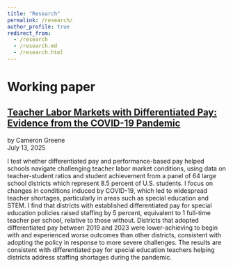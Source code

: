 ```yaml
---
title: "Research"
permalink: /research/
author_profile: true
redirect_from: 
  - /research
  - /research.md
  - /research.html
---
```



# Working paper  
## [Teacher Labor Markets with Differentiated Pay: Evidence from the COVID-19 Pandemic](https://cameronjamesgreene.github.io/files/Thesis.pdf)  
by Cameron Greene  
July 13, 2025

I test whether differentiated pay and performance-based pay helped schools navigate challenging teacher labor market conditions, using data on teacher-student ratios and student achievement from a panel of 64 large school districts which represent 8.5 percent of U.S. students. I focus on changes in conditions induced by COVID-19, which led to widespread teacher shortages, particularly in areas such as special education and STEM. I find that districts with established differentiated pay for special education policies raised staffing by 5 percent, equivalent to 1 full-time teacher per school, relative to those without. Districts that adopted differentiated pay between 2019 and 2023 were lower-achieving to begin with and experienced worse outcomes than other districts, consistent with adopting the policy in response to more severe challenges. The results are consistent with differentiated pay for special education teachers helping districts address staffing shortages during the pandemic.
